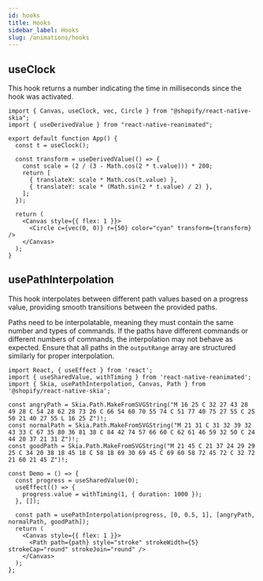 ```yaml
---
id: hooks
title: Hooks
sidebar_label: Hooks
slug: /animations/hooks
---
```


## useClock

This hook returns a number indicating the time in milliseconds since the hook was activated.

```tsx twoslash
import { Canvas, useClock, vec, Circle } from "@shopify/react-native-skia";
import { useDerivedValue } from "react-native-reanimated";

export default function App() {
  const t = useClock();

  const transform = useDerivedValue(() => {
    const scale = (2 / (3 - Math.cos(2 * t.value))) * 200;
    return [
      { translateX: scale * Math.cos(t.value) },
      { translateY: scale * (Math.sin(2 * t.value) / 2) },
    ];
  });

  return (
    <Canvas style={{ flex: 1 }}>
      <Circle c={vec(0, 0)} r={50} color="cyan" transform={transform} />
    </Canvas>
  );
}
```

## usePathInterpolation

This hook interpolates between different path values based on a progress value, providing smooth transitions between the provided paths.

Paths need to be interpolatable, meaning they must contain the same number and types of commands. If the paths have different commands or different numbers of commands, the interpolation may not behave as expected. Ensure that all paths in the `outputRange` array are structured similarly for proper interpolation.

```tsx twoslash
import React, { useEffect } from 'react';
import { useSharedValue, withTiming } from 'react-native-reanimated';
import { Skia, usePathInterpolation, Canvas, Path } from '@shopify/react-native-skia';

const angryPath = Skia.Path.MakeFromSVGString("M 16 25 C 32 27 43 28 49 28 C 54 28 62 28 73 26 C 66 54 60 70 55 74 C 51 77 40 75 27 55 C 25 50 21 40 27 55 L 16 25 Z")!;
const normalPath = Skia.Path.MakeFromSVGString("M 21 31 C 31 32 39 32 43 33 C 67 35 80 36 81 38 C 84 42 74 57 66 60 C 62 61 46 59 32 50 C 24 44 20 37 21 31 Z")!;
const goodPath = Skia.Path.MakeFromSVGString("M 21 45 C 21 37 24 29 29 25 C 34 20 38 18 45 18 C 58 18 69 30 69 45 C 69 60 58 72 45 72 C 32 72 21 60 21 45 Z")!;

const Demo = () => {
  const progress = useSharedValue(0);
  useEffect(() => {
    progress.value = withTiming(1, { duration: 1000 });
  }, []);

  const path = usePathInterpolation(progress, [0, 0.5, 1], [angryPath, normalPath, goodPath]);
  return (
    <Canvas style={{ flex: 1 }}>
      <Path path={path} style="stroke" strokeWidth={5} strokeCap="round" strokeJoin="round" />
    </Canvas>
  );
};
```